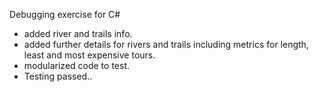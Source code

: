 Debugging exercise for C#
- added river and trails info.
- added further details for rivers and trails including metrics for length, least and most expensive tours.
- modularized code to test.
- Testing passed..

